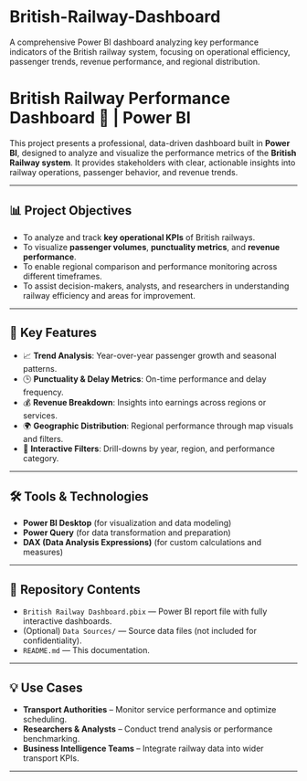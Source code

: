 # British-Railway-Dashboard
A comprehensive Power BI dashboard analyzing key performance indicators of the British railway system, focusing on operational efficiency, passenger trends, revenue performance, and regional distribution.
# British Railway Performance Dashboard 🚆 | Power BI

This project presents a professional, data-driven dashboard built in **Power BI**, designed to analyze and visualize the performance metrics of the **British Railway system**. It provides stakeholders with clear, actionable insights into railway operations, passenger behavior, and revenue trends.

---

## 📊 Project Objectives

- To analyze and track **key operational KPIs** of British railways.
- To visualize **passenger volumes**, **punctuality metrics**, and **revenue performance**.
- To enable regional comparison and performance monitoring across different timeframes.
- To assist decision-makers, analysts, and researchers in understanding railway efficiency and areas for improvement.

---

## 📌 Key Features

- 📈 **Trend Analysis**: Year-over-year passenger growth and seasonal patterns.
- 🕒 **Punctuality & Delay Metrics**: On-time performance and delay frequency.
- 💰 **Revenue Breakdown**: Insights into earnings across regions or services.
- 🌍 **Geographic Distribution**: Regional performance through map visuals and filters.
- 🧭 **Interactive Filters**: Drill-downs by year, region, and performance category.

---

## 🛠️ Tools & Technologies

- **Power BI Desktop** (for visualization and data modeling)
- **Power Query** (for data transformation and preparation)
- **DAX (Data Analysis Expressions)** (for custom calculations and measures)

---

## 📂 Repository Contents

- `British Railway Dashboard.pbix` — Power BI report file with fully interactive dashboards.
- (Optional) `Data Sources/` — Source data files (not included for confidentiality).
- `README.md` — This documentation.

---

## 💡 Use Cases

- **Transport Authorities** – Monitor service performance and optimize scheduling.
- **Researchers & Analysts** – Conduct trend analysis or performance benchmarking.
- **Business Intelligence Teams** – Integrate railway data into wider transport KPIs.

---
